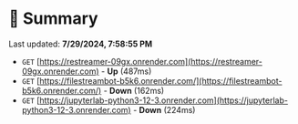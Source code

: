 # 📖 Summary
Last updated: **7/29/2024, 7:58:55 PM**

- `GET` [https://restreamer-09gx.onrender.com](https://restreamer-09gx.onrender.com) - **Up** (487ms)
- `GET` [https://filestreambot-b5k6.onrender.com/](https://filestreambot-b5k6.onrender.com/) - **Down** (162ms)
- `GET` [https://jupyterlab-python3-12-3.onrender.com](https://jupyterlab-python3-12-3.onrender.com) - **Down** (224ms)
